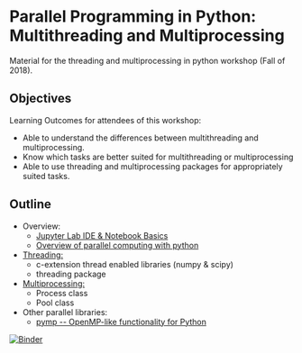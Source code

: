 <!-- Course of Parallel Programming in Python: Multithreading and Multiprocessing  by Jonathan H Skone U Chicago -->

# Parallel Programming in Python: Multithreading and Multiprocessing

Material for the threading and multiprocessing in python workshop (Fall of 2018).

## Objectives
Learning Outcomes for attendees of this workshop:

* Able to understand the differences between multithreading and multiprocessing.
* Know which tasks are better suited for multithreading or multiprocessing
* Able to use threading and multiprocessing packages for appropriately suited tasks.

## Outline
* Overview:
  * [Jupyter Lab IDE & Notebook Basics](notebooks/jupyter_intro.ipynb)
  * [Overview of parallel computing with python](notebooks/overview.ipynb)
* [Threading:](notebooks/threading.ipynb)
  * c-extension thread enabled libraries (numpy & scipy)
  * threading package
* [Multiprocessing:](notebooks/multiproc.ipynb)
  * Process class
  * Pool class
* Other parallel libraries:
  * [pymp -- OpenMP-like functionality for Python](notebooks/pymp.ipynb)

<!-- 

## Running the Notebooks for this Workshop


[![Binder](https://mybinder.org/badge_logo.svg)](https://mybinder.org/v2/git/https%3A%2F%2Fgit.rcc.uchicago.edu%2Fjhskone%2Fmultiproc_py.git/38f9bb6ce3602b73a8ddd1dbcad3f5f9a8d21f6a?urlpath=lab/tree/master.ipynb)


We will rely on cloud compute resources that you will connect to through your web browser.
In order to access an interactive environment to view and execute the jupyter notebooks,
you will need to click the *binder* link at the topleft of this section. 
This will open up a new browser window tab that will provision a lightweight docker container
on a remote cloud resource that will spin up a jupyter notebook server for you to interactively 
work with the notebooks and other content of this repo. Please have patience as the
process of cloning the repo, creating a docker image, installing all python requirements, 
and launching jupyter lab, can take a minute or more to complete. 

In the event there are technical difficulties with using mybinder, we can use
[Google's Colaboratory](https://colab.research.google.com) as a fall back. The 
Colaboratory environment is a slight modification of the jupyter notebook server, 
but essentially does the same thing. If we need to resort to using Colaboratory,
we will have to import this repository and unfortunately Colaboratory only 
supports GitHub at this time, so we will have to use a mirror of this repo in GitHub. 


[![Binder](https://mybinder.org/badge_logo.svg)](https://mybinder.org/v2/gh/saac/Curso_PythonMultiproces/master)



<!--
[![Binder](https://mybinder.org/badge_logo.svg)](https://mybinder.org/v2/git/https%3A%2F%2Fgithub.com%2Fsaac%2FCurso_PythonMultiproces.git/master?filepath=lab%2Ftree%2Fmaster.ipynb)
-->

<!--
[![Binder](https://mybinder.org/badge_logo.svg)](https://mybinder.org/v2/gh/saac/Curso_PythonMultiproces.git/master?urlpath=lab%2Fmaster.ipynb)
################
-->

<!--
[![Binder](https://mybinder.org/badge_logo.svg)](https://mybinder.org/v2/gh/saac/Curso_PythonMultiproces.git/master?urlpath=lab%2Ftree%2Fmaster.ipynb)
-->

<!-- Actualizar la liga para Jupyter Lab -->

<!-- [![Binder](https://mybinder.org/badge_logo.svg)](https://mybinder.org/v2/gh/saac/Curso_PythonMultiproces/master) -->

[![Binder](https://mybinder.org/badge_logo.svg)](https://mybinder.org/v2/gh/saac/Curso_PythonMultiproces/master?urlpath=lab/tree/master.ipynb)



<!--https://github.com/saac/Curso_PythonMultiproces/blob/master/master.ipynb -->
